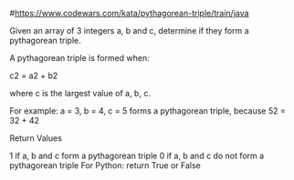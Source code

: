 #https://www.codewars.com/kata/pythagorean-triple/train/java

Given an array of 3 integers a, b and c, determine if they form a pythagorean triple.

A pythagorean triple is formed when:

c2 = a2 + b2

where c is the largest value of a, b, c.

For example: a = 3, b = 4, c = 5 forms a pythagorean triple, because 52 = 32 + 42

Return Values

1 if a, b and c form a pythagorean triple
0 if a, b and c do not form a pythagorean triple
For Python: return True or False